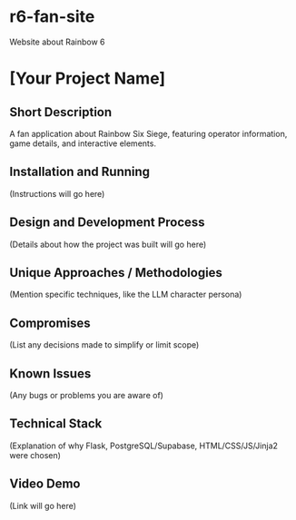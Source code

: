 # r6-fan-site
Website about Rainbow 6

# [Your Project Name]

## Short Description
A fan application about Rainbow Six Siege, featuring operator information, game details, and interactive elements.

## Installation and Running
(Instructions will go here)

## Design and Development Process
(Details about how the project was built will go here)

## Unique Approaches / Methodologies
(Mention specific techniques, like the LLM character persona)

## Compromises
(List any decisions made to simplify or limit scope)

## Known Issues
(Any bugs or problems you are aware of)

## Technical Stack
(Explanation of why Flask, PostgreSQL/Supabase, HTML/CSS/JS/Jinja2 were chosen)

## Video Demo
(Link will go here)